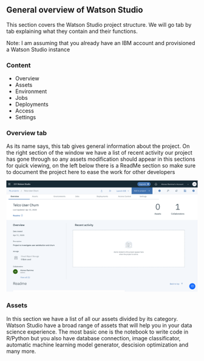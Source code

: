 ## General overview of Watson Studio
This section covers the Watson Studio project structure. We will go tab by tab explaining what they contain and their functions.

Note: I am assuming that you already have an IBM account and provisioned a Watson Studio instance

### Content

* Overview
* Assets
* Environment
* Jobs
* Deployments
* Access
* Settings

### Overview tab

As its name says, this tab gives general information about the project. On the right section of the window we have a list of recent activity our project has gone through so any assets modification should appear in this sections for quick viewing, on the left below there is a ReadMe section so make sure to document the project here to ease the work for other developers

![GitHub Logo](/General%20overview/Images/IMG_GO_Overview.png)

### Assets

In this section we have a list of all our assets divided by its category. Watson Studio have a broad range of assets that will help you in your data science experience. The most basic one is the notebook to write code in R/Python but you also have database connection, image classificator, automatic machine learning model generator, descision optimization and many more.
